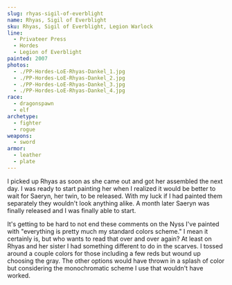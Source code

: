 ```yaml
---
slug: rhyas-sigil-of-everblight
name: Rhyas, Sigil of Everblight
sku: Rhyas, Sigil of Everblight, Legion Warlock
line:
  - Privateer Press
  - Hordes
  - Legion of Everblight
painted: 2007
photos:
  - ./PP-Hordes-LoE-Rhyas-Dankel_1.jpg
  - ./PP-Hordes-LoE-Rhyas-Dankel_2.jpg
  - ./PP-Hordes-LoE-Rhyas-Dankel_3.jpg
  - ./PP-Hordes-LoE-Rhyas-Dankel_4.jpg
race:
  - dragonspawn
  - elf
archetype:
  - fighter
  - rogue
weapons:
  - sword
armor:
  - leather
  - plate
---
```


I picked up Rhyas as soon as she came out and got her assembled the next day. I was ready to start painting her when I realized it would be better to wait for Saeryn, her twin, to be released. With my luck if I had painted them separately they wouldn't look anything alike. A month later Saeryn was finally released and I was finally able to start.

It's getting to be hard to not end these comments on the Nyss I've painted with "everything is pretty much my standard colors scheme." I mean it certainly is, but who wants to read that over and over again? At least on Rhyas and her sister I had something different to do in the scarves. I tossed around a couple colors for those including a few reds but wound up choosing the gray. The other options would have thrown in a splash of color but considering the monochromatic scheme I use that wouldn't have worked.
